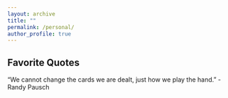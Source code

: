 ```yaml
---
layout: archive
title: ""
permalink: /personal/
author_profile: true
---
```


## Favorite Quotes

“We cannot change the cards we are dealt, just how we play the hand.” - Randy Pausch